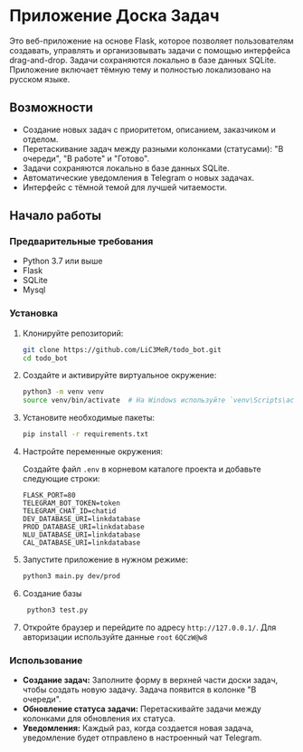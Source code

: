 # Приложение Доска Задач

Это веб-приложение на основе Flask, которое позволяет пользователям создавать, управлять и организовывать задачи с помощью интерфейса drag-and-drop. Задачи сохраняются локально в базе данных SQLite. Приложение включает тёмную тему и полностью локализовано на русском языке.

## Возможности

- Создание новых задач с приоритетом, описанием, заказчиком и отделом.
- Перетаскивание задач между разными колонками (статусами): "В очереди", "В работе" и "Готово".
- Задачи сохраняются локально в базе данных SQLite.
- Автоматические уведомления в Telegram о новых задачах.
- Интерфейс с тёмной темой для лучшей читаемости.

## Начало работы

### Предварительные требования

- Python 3.7 или выше
- Flask
- SQLite
- Mysql

### Установка

1. Клонируйте репозиторий:

    ```bash
    git clone https://github.com/LiC3MeR/todo_bot.git
    cd todo_bot
    ```

2. Создайте и активируйте виртуальное окружение:

    ```bash
    python3 -m venv venv
    source venv/bin/activate  # На Windows используйте `venv\Scripts\activate`
    ```

3. Установите необходимые пакеты:

    ```bash
    pip install -r requirements.txt
    ```

4. Настройте переменные окружения:

    Создайте файл `.env` в корневом каталоге проекта и добавьте следующие строки:

    ```env
   FLASK_PORT=80
   TELEGRAM_BOT_TOKEN=token
   TELEGRAM_CHAT_ID=chatid
   DEV_DATABASE_URI=linkdatabase
   PROD_DATABASE_URI=linkdatabase
   NLU_DATABASE_URI=linkdatabase
   CAL_DATABASE_URI=linkdatabase
    ```

5. Запустите приложение в нужном режиме:

    ```bash
    python3 main.py dev/prod
    ```

6. Создание базы
   ```bash
    python3 test.py
   ```

7. Откройте браузер и перейдите по адресу `http://127.0.0.1/`. Для авторизации используйте данные `root` `6QCzW@w8`

### Использование

- **Создание задач:** Заполните форму в верхней части доски задач, чтобы создать новую задачу. Задача появится в колонке "В очереди".
- **Обновление статуса задачи:** Перетаскивайте задачи между колонками для обновления их статуса.
- **Уведомления:** Каждый раз, когда создается новая задача, уведомление будет отправлено в настроенный чат Telegram.
